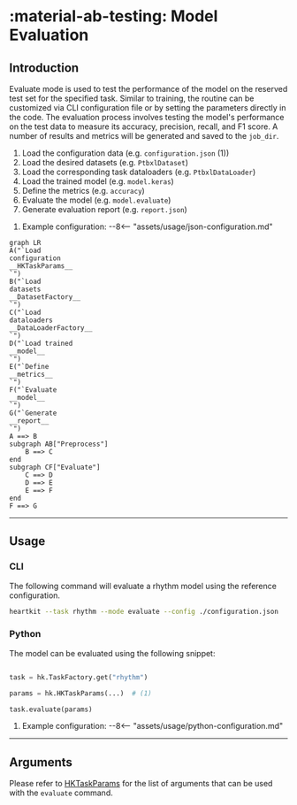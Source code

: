 # :material-ab-testing: Model Evaluation

## <span class="sk-h2-span">Introduction </span>

Evaluate mode is used to test the performance of the model on the reserved test set for the specified task. Similar to training, the routine can be customized via CLI configuration file or by setting the parameters directly in the code. The evaluation process involves testing the model's performance on the test data to measure its accuracy, precision, recall, and F1 score. A number of results and metrics will be generated and saved to the `job_dir`.

<div class="annotate" markdown>

1. Load the configuration data (e.g. `configuration.json` (1))
1. Load the desired datasets (e.g. `PtbxlDataset`)
1. Load the corresponding task dataloaders (e.g. `PtbxlDataLoader`)
1. Load the trained model (e.g. `model.keras`)
1. Define the metrics (e.g. `accuracy`)
1. Evaluate the model (e.g. `model.evaluate`)
1. Generate evaluation report (e.g. `report.json`)

</div>

1. Example configuration:
--8<-- "assets/usage/json-configuration.md"


```mermaid
graph LR
A("`Load
configuration
__HKTaskParams__
`")
B("`Load
datasets
__DatasetFactory__
`")
C("`Load
dataloaders
__DataLoaderFactory__
`")
D("`Load trained
__model__
`")
E("`Define
__metrics__
`")
F("`Evaluate
__model__
`")
G("`Generate
__report__
`")
A ==> B
subgraph AB["Preprocess"]
    B ==> C
end
subgraph CF["Evaluate"]
    C ==> D
    D ==> E
    E ==> F
end
F ==> G

```


---

## <span class="sk-h2-span">Usage</span>

### CLI

The following command will evaluate a rhythm model using the reference configuration.

```bash
heartkit --task rhythm --mode evaluate --config ./configuration.json
```

### Python

The model can be evaluated using the following snippet:

```py linenums="1"

task = hk.TaskFactory.get("rhythm")

params = hk.HKTaskParams(...)  # (1)

task.evaluate(params)

```

1. Example configuration:
--8<-- "assets/usage/python-configuration.md"

---

## <span class="sk-h2-span">Arguments </span>

Please refer to [HKTaskParams](../modes/configuration.md#hktaskparams) for the list of arguments that can be used with the `evaluate` command.
